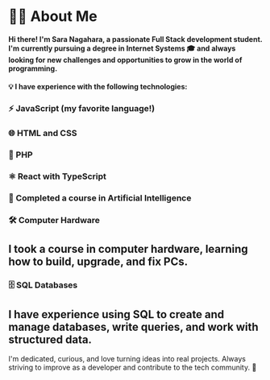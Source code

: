 # 👩‍💻 About Me
#### Hi there! I'm Sara Nagahara, a passionate Full Stack development student. I'm currently pursuing a degree in Internet Systems 🎓 and always looking for new challenges and opportunities to grow in the world of programming.

#### 💡 I have experience with the following technologies:

### ⚡ JavaScript (my favorite language!)

### 🌐 HTML and CSS

### 🐘 PHP

### ⚛️ React with TypeScript

### 🤖 Completed a course in Artificial Intelligence

### 🛠️ Computer Hardware
## I took a course in computer hardware, learning how to build, upgrade, and fix PCs.

### 🗄️ SQL Databases
## I have experience using SQL to create and manage databases, write queries, and work with structured data.

I'm dedicated, curious, and love turning ideas into real projects. Always striving to improve as a developer and contribute to the tech community. 🚀

